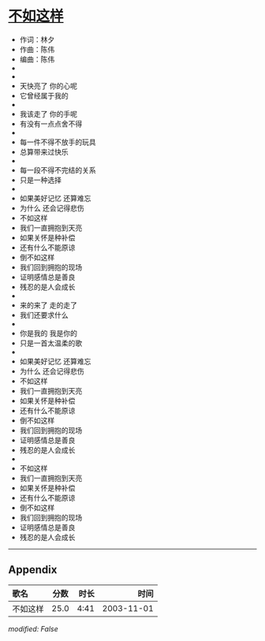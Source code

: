 # [不如这样](https://music.163.com/song?id=66612)

* 作词：林夕
* 作曲：陈伟
* 编曲：陈伟
*
*
* 天快亮了 你的心呢
* 它曾经属于我的
* 
* 我该走了 你的手呢
* 有没有一点点舍不得
* 
* 每一件不得不放手的玩具
* 总算带来过快乐
* 
* 每一段不得不完结的关系
* 只是一种选择
* 
* 如果美好记忆 还算难忘
* 为什么 还会记得悲伤
* 不如这样
* 我们一直拥抱到天亮
* 如果关怀是种补偿
* 还有什么不能原谅
* 倒不如这样
* 我们回到拥抱的现场
* 证明感情总是善良
* 残忍的是人会成长
* 
* 来的来了 走的走了
* 我们还要求什么
* 
* 你是我的 我是你的
* 只是一首太温柔的歌
* 
* 如果美好记忆 还算难忘
* 为什么 还会记得悲伤
* 不如这样
* 我们一直拥抱到天亮
* 如果关怀是种补偿
* 还有什么不能原谅
* 倒不如这样
* 我们回到拥抱的现场
* 证明感情总是善良
* 残忍的是人会成长
* 
* 不如这样
* 我们一直拥抱到天亮
* 如果关怀是种补偿
* 还有什么不能原谅
* 倒不如这样
* 我们回到拥抱的现场
* 证明感情总是善良
* 残忍的是人会成长


---

## Appendix

|歌名|分数|时长|时间|
|:---|:---:|---:|---:|
|不如这样|25.0|4:41|2003-11-01

*modified: False*